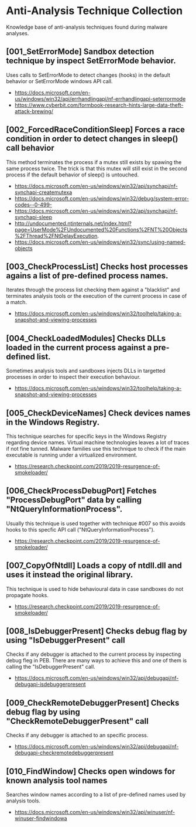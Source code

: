 # Anti-Analysis Technique Collection
Knowledge base of anti-analysis techniques found during malware analyses.

## [001_SetErrorMode] Sandbox detection technique by inspect SetErrorMode behavior. 
Uses calls to SetErrorMode to detect changes (hooks) in the default behavior or SetErrorMode windows API call. 

 - https://docs.microsoft.com/en-us/windows/win32/api/errhandlingapi/nf-errhandlingapi-seterrormode
 - https://www.cyberbit.com/formbook-research-hints-large-data-theft-attack-brewing/

## [002_ForcedRaceConditionSleep] Forces a race condition in order to detect changes in sleep() call behavior
This method terminates the process if a mutex still exists by spawing the same process twice. The trick is that this mutex will still exist in the second process if the default behavior of sleep() is untouched. 

 - https://docs.microsoft.com/en-us/windows/win32/api/synchapi/nf-synchapi-createmutexa
 - https://docs.microsoft.com/en-us/windows/win32/debug/system-error-codes--0-499-
 - https://docs.microsoft.com/en-us/windows/win32/api/synchapi/nf-synchapi-sleep
 - http://undocumented.ntinternals.net/index.html?page=UserMode%2FUndocumented%20Functions%2FNT%20Objects%2FThread%2FNtDelayExecution.
 - https://docs.microsoft.com/en-us/windows/win32/sync/using-named-objects

## [003_CheckProcessList] Checks host processes agains a list of pre-defined process names.
Iterates through the process list checking them against a "blacklist" and terminates analysis tools or the execution of the current process in case of a match.

 - https://docs.microsoft.com/en-us/windows/win32/toolhelp/taking-a-snapshot-and-viewing-processes

## [004_CheckLoadedModules] Checks DLLs loaded in the current process against a pre-defined list.
Sometimes analysis tools and sandboxes injects DLLs in targetted processes in order to inspect their execution behaviour.

 - https://docs.microsoft.com/en-us/windows/win32/toolhelp/taking-a-snapshot-and-viewing-processes

## [005_CheckDeviceNames] Check devices names in the Windows Registry.
This technique searches for specific keys in the Windows Registry regarding device names. Virtual machine technologies leaves a lot of traces if not fine tunned. Malware families use this technique to check if the main executable is running under a virtualized environment.

 - https://research.checkpoint.com/2019/2019-resurgence-of-smokeloader/

## [006_CheckProcessDebugPort] Fetches "ProcessDebugPort" data by calling "NtQueryInformationProcess".
Usually this technique is used together with technique #007 so this avoids hooks to this specfic API call ("NtQueryInformationProcess").

 - https://research.checkpoint.com/2019/2019-resurgence-of-smokeloader/

## [007_CopyOfNtdll] Loads a copy of ntdll.dll and uses it instead the original library.
This technique is used to hide behavioural data in case sandboxes do not propagate hooks. 

 - https://research.checkpoint.com/2019/2019-resurgence-of-smokeloader/

## [008_IsDebuggerPresent] Checks debug flag by using "IsDebuggerPresent" call
Checks if any debugger is attached to the current process by inspecting debug fleg in PEB. There are many ways to achieve this and one of them is calling the "IsDebuggerPresent" call.

 - https://docs.microsoft.com/en-us/windows/win32/api/debugapi/nf-debugapi-isdebuggerpresent

## [009_CheckRemoteDebuggerPresent] Checks debug flag by using "CheckRemoteDebuggerPresent" call
Checks if any debugger is attached to an specific process.

 - https://docs.microsoft.com/en-us/windows/win32/api/debugapi/nf-debugapi-checkremotedebuggerpresent

## [010_FindWindow] Checks open windows for known analysis tool names
Searches window names according to a list of pre-defined names used by analysis tools.

 - https://docs.microsoft.com/en-us/windows/win32/api/winuser/nf-winuser-findwindowa
